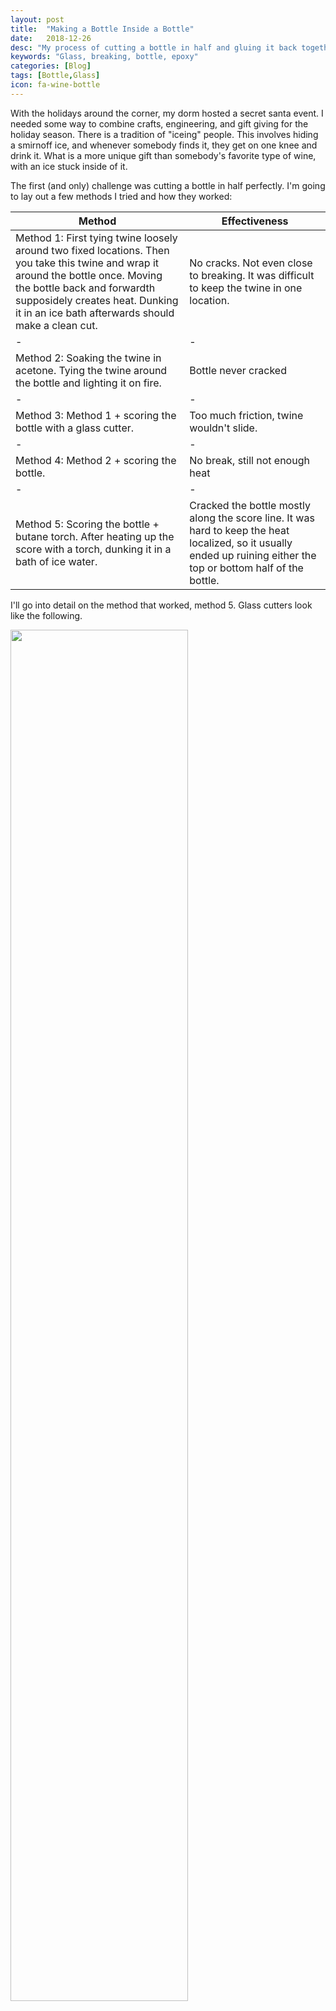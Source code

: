 ```yaml
---
layout: post
title:  "Making a Bottle Inside a Bottle"
date:   2018-12-26
desc: "My process of cutting a bottle in half and gluing it back together, through trial and error."
keywords: "Glass, breaking, bottle, epoxy"
categories: [Blog]
tags: [Bottle,Glass]
icon: fa-wine-bottle
---
```


With the holidays around the corner, my dorm hosted a secret santa event. I needed some way to combine crafts, engineering, and gift giving for the holiday season. There is a tradition of "iceing" people. This involves hiding a smirnoff ice, and whenever somebody finds it, they get on one knee and drink it. What is a more unique gift than somebody's favorite type of wine, with an ice stuck inside of it.

The first (and only) challenge was cutting a bottle in half perfectly. I'm going to lay out a few methods I tried and how they worked:

Method | Effectiveness
------------ | -------------
Method 1: First tying twine loosely around two fixed locations. Then you take this twine and wrap it around the bottle once. Moving the bottle back and forwardth supposidely creates heat. Dunking it in an ice bath afterwards should make a clean cut.  | No cracks. Not even close to breaking. It was difficult to keep the twine in one location.
 -|-
Method 2: Soaking the twine in acetone. Tying the twine around the bottle and lighting it on fire. | Bottle never cracked
 -|-
Method 3: Method 1 + scoring the bottle with a glass cutter. | Too much friction, twine wouldn't slide. 
 -|-
Method 4: Method 2 + scoring the bottle. | No break, still not enough heat
 -|-
Method 5: Scoring the bottle + butane torch. After heating up the score with a torch, dunking it in a bath of ice water. | Cracked the bottle mostly along the score line. It was hard to keep the heat localized, so it usually ended up ruining either the top or bottom half of the bottle.

I'll go into detail on the method that worked, method 5. Glass cutters look like the following. 

<!-- ![edit]({{ site.img_path }}/bottleinsidebottle/bottle.jpg) -->
<img src="{{ site.img_path }}/bottleinsidebottle/bottle.jpg" width="75%">

They require a large amount of pressure to score the glass. I found a corner outside and lined it with cardboard so the glass bottle could slide without friction. I found a small rock, added some ducttape to it for friction with the glass cutter, and used that to prop up and stabilize the glass cutter. I then rotated the bottle while keeping pressure on the bottle in the direction of the corner. The bottle was stabilized as well as the glass cutter. It still requires a bit of guiding for the glass cutter to meet the cut as it finishes it. If the wheel that cuts the glass isn't exactly vertical, it travels a bit. 

After the botttle was scored, I filled a trashcan up with water and ice. I assembeled my butane torch (they say to be stored disasembeled), and rotated the bottle as I applied the flame. I kept the flame sideways as it seemed to keep the heat more localized. Instead of the hot gas and flame hitting the bottle head on and deflecting sideways, it would brush off the bottle in the direction of the score. After doing so, I would take the bottle and quickly submurge it in the water. Usually, the bottle wouldn't completely break in half, but create a crack about half way around. This was enough to bang it a few times against the soft plastic of my trashcan and complete the break.

The crack on the bottle traveled down either the top side or bottom side, so I decided to break two different bottles and glue them together. Not obtaining two halves at once presented another issue. The cut on one bottle would not match up to the cut on the bottom bottle. This was fixed through a lot of sanding of 80 grit sandpaper. 

I started at 200 grit, but decided that 80 grit sandpaper was working better and faster. Sanding required circular motions and frequent cleaning of the sandpaper. Research on the danger of sanded glass veries from not harmfull at all, it is just more fine sand, to you will develop silicosis. I did not want to risk anything and wore a dusk mask. Additionally, this fine dust coats clothes and required dusting myself off afterwards. 

I put the bottle in, and noticed it wouldn't fit. I went back and cut another glass at a different location, so fusing the bottles together would then make one larger bottle than we started with.

Working with epoxy was a whole other mess. I didn't want to bother measuring and mixing some West Systems epoxy I had laying around, so I resorted to hardware store epoxy. Epoxy is not food safe, which I noted and accounted for later on. The epoxy didn't become as thick as I hoped, so it dripped down the sides of the glass. I cleaned most of it off, but it was slightly visable in the finished product. 

After letting it dry, I filled it with water. As I put the cork in, the pressure forced a crack down the bottom half of the bottle. I didn't have time to reinforce it with epoxy, so I ignored it and hoped it would be handled with care. After all, it was intended to be broken. 

Finally, I had a finished product.

<!-- ![edit]({{ site.img_path }}/bottleinsidebottle/bottle.jpg) -->
<img src="{{ site.img_path }}/bottleinsidebottle/bottle.jpg" width="75%">

